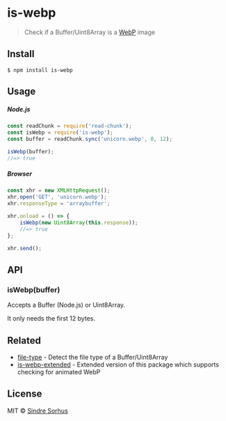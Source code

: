 # is-webp

> Check if a Buffer/Uint8Array is a [WebP](https://en.wikipedia.org/wiki/WebP) image


## Install

```
$ npm install is-webp
```


## Usage

##### Node.js

```js
const readChunk = require('read-chunk');
const isWebp = require('is-webp');
const buffer = readChunk.sync('unicorn.webp', 0, 12);

isWebp(buffer);
//=> true
```

##### Browser

```js
const xhr = new XMLHttpRequest();
xhr.open('GET', 'unicorn.webp');
xhr.responseType = 'arraybuffer';

xhr.onload = () => {
	isWebp(new Uint8Array(this.response));
	//=> true
};

xhr.send();
```


## API

### isWebp(buffer)

Accepts a Buffer (Node.js) or Uint8Array.

It only needs the first 12 bytes.


## Related

- [file-type](https://github.com/sindresorhus/file-type) - Detect the file type of a Buffer/Uint8Array
- [is-webp-extended](https://github.com/mooyoul/is-webp-extended) - Extended version of this package which supports checking for animated WebP


## License

MIT © [Sindre Sorhus](https://sindresorhus.com)
